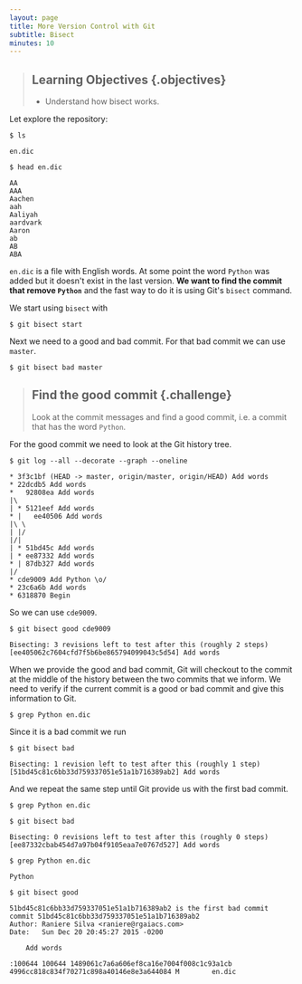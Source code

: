 ```yaml
---
layout: page
title: More Version Control with Git
subtitle: Bisect
minutes: 10
---
```

> ## Learning Objectives {.objectives}
>
> * Understand how bisect works.

Let explore the repository:

~~~ {.shell}
$ ls
~~~
~~~ {.output}
en.dic
~~~
~~~ {.shell}
$ head en.dic
~~~
~~~ {.output}
AA
AAA
Aachen
aah
Aaliyah
aardvark
Aaron
ab
AB
ABA
~~~

`en.dic` is a file with English words.
At some point the word `Python` was added
but it doesn't exist in the last version.
**We want to find the commit that remove `Python`**
and the fast way to do it is using Git's `bisect` command.

We start using `bisect` with

~~~ {.git}
$ git bisect start
~~~

Next we need to a good and bad commit.
For that bad commit we can use `master`.

~~~ {.git}
$ git bisect bad master
~~~

> ## Find the good commit {.challenge}
>
> Look at the commit messages and find a good commit,
> i.e. a commit that has the word `Python`.

For the good commit we need to look at the Git history tree.

~~~ {.git}
$ git log --all --decorate --graph --oneline
~~~
~~~ {.output}
* 3f3c1bf (HEAD -> master, origin/master, origin/HEAD) Add words
* 22dcdb5 Add words
*   92808ea Add words
|\  
| * 5121eef Add words
* |   ee40506 Add words
|\ \  
| |/  
|/|   
| * 51bd45c Add words
| * ee87332 Add words
* | 87db327 Add words
|/  
* cde9009 Add Python \o/
* 23c6a6b Add words
* 6318870 Begin
~~~

So we can use `cde9009`.

~~~ {.git}
$ git bisect good cde9009
~~~
~~~ {.output}
Bisecting: 3 revisions left to test after this (roughly 2 steps)
[ee405062c7604cfd7f5b6be865794099043c5d54] Add words
~~~

When we provide the good and bad commit,
Git will checkout to the commit at the middle of the history
between the two commits that we inform.
We need to verify if the current commit is a good or bad commit
and give this information to Git.

~~~ {.bash}
$ grep Python en.dic
~~~

Since it is a bad commit we run

~~~ {.git}
$ git bisect bad
~~~
~~~ {.output}
Bisecting: 1 revision left to test after this (roughly 1 step)
[51bd45c81c6bb33d759337051e51a1b716389ab2] Add words
~~~

And we repeat the same step until Git provide us with the first bad commit.

~~~ {.bash}
$ grep Python en.dic
~~~
~~~ {.git}
$ git bisect bad
~~~
~~~ {.output}
Bisecting: 0 revisions left to test after this (roughly 0 steps)
[ee87332cbab454d7a97b04f9105eaa7e0767d527] Add words
~~~
~~~ {.bash}
$ grep Python en.dic
~~~
~~~ {.output}
Python
~~~
~~~ {.git}
$ git bisect good
~~~
~~~ {.output}
51bd45c81c6bb33d759337051e51a1b716389ab2 is the first bad commit
commit 51bd45c81c6bb33d759337051e51a1b716389ab2
Author: Raniere Silva <raniere@rgaiacs.com>
Date:   Sun Dec 20 20:45:27 2015 -0200

    Add words

:100644 100644 1489061c7a6a606ef8ca16e7004f008c1c93a1cb 4996cc818c834f70271c898a40146e8e3a644084 M        en.dic
~~~
